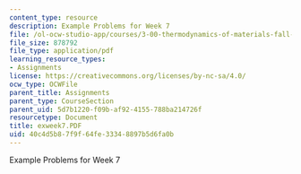 ```yaml
---
content_type: resource
description: Example Problems for Week 7
file: /ol-ocw-studio-app/courses/3-00-thermodynamics-of-materials-fall-2002/40c4d5b87f9f64fe33348897b5d6fa0b_exweek7.PDF
file_size: 878792
file_type: application/pdf
learning_resource_types:
- Assignments
license: https://creativecommons.org/licenses/by-nc-sa/4.0/
ocw_type: OCWFile
parent_title: Assignments
parent_type: CourseSection
parent_uid: 5d7b1220-f09b-af92-4155-788ba214726f
resourcetype: Document
title: exweek7.PDF
uid: 40c4d5b8-7f9f-64fe-3334-8897b5d6fa0b
---
```

Example Problems for Week 7